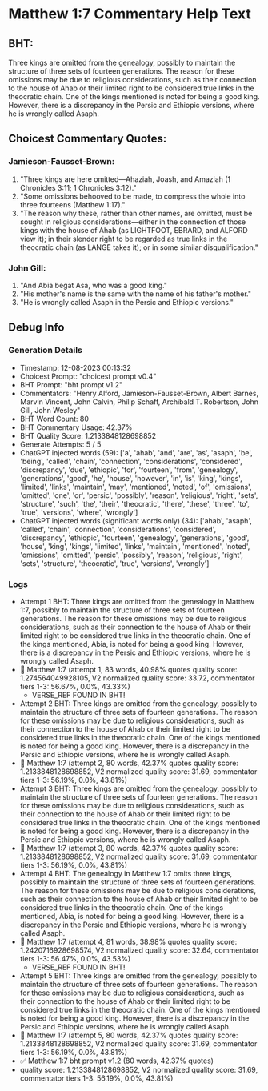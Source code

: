 # Matthew 1:7 Commentary Help Text

## BHT:
Three kings are omitted from the genealogy, possibly to maintain the structure of three sets of fourteen generations. The reason for these omissions may be due to religious considerations, such as their connection to the house of Ahab or their limited right to be considered true links in the theocratic chain. One of the kings mentioned is noted for being a good king. However, there is a discrepancy in the Persic and Ethiopic versions, where he is wrongly called Asaph.

## Choicest Commentary Quotes:
### Jamieson-Fausset-Brown:
1. "Three kings are here omitted—Ahaziah, Joash, and Amaziah (1 Chronicles 3:11; 1 Chronicles 3:12)."
2. "Some omissions behooved to be made, to compress the whole into three fourteens (Matthew 1:17)."
3. "The reason why these, rather than other names, are omitted, must be sought in religious considerations—either in the connection of those kings with the house of Ahab (as LIGHTFOOT, EBRARD, and ALFORD view it); in their slender right to be regarded as true links in the theocratic chain (as LANGE takes it); or in some similar disqualification."

### John Gill:
1. "And Abia begat Asa, who was a good king."
2. "His mother's name is the same with the name of his father's mother."
3. "He is wrongly called Asaph in the Persic and Ethiopic versions."


## Debug Info
### Generation Details
- Timestamp: 12-08-2023 00:13:32
- Choicest Prompt: "choicest prompt v0.4"
- BHT Prompt: "bht prompt v1.2"
- Commentators: "Henry Alford, Jamieson-Fausset-Brown, Albert Barnes, Marvin Vincent, John Calvin, Philip Schaff, Archibald T. Robertson, John Gill, John Wesley"
- BHT Word Count: 80
- BHT Commentary Usage: 42.37%
- BHT Quality Score: 1.2133848128698852
- Generate Attempts: 5 / 5
- ChatGPT injected words (59):
	['a', 'ahab', 'and', 'are', 'as', 'asaph', 'be', 'being', 'called', 'chain', 'connection', 'considerations', 'considered', 'discrepancy', 'due', 'ethiopic', 'for', 'fourteen', 'from', 'genealogy', 'generations', 'good', 'he', 'house', 'however', 'in', 'is', 'king', 'kings', 'limited', 'links', 'maintain', 'may', 'mentioned', 'noted', 'of', 'omissions', 'omitted', 'one', 'or', 'persic', 'possibly', 'reason', 'religious', 'right', 'sets', 'structure', 'such', 'the', 'their', 'theocratic', 'there', 'these', 'three', 'to', 'true', 'versions', 'where', 'wrongly']
- ChatGPT injected words (significant words only) (34):
	['ahab', 'asaph', 'called', 'chain', 'connection', 'considerations', 'considered', 'discrepancy', 'ethiopic', 'fourteen', 'genealogy', 'generations', 'good', 'house', 'king', 'kings', 'limited', 'links', 'maintain', 'mentioned', 'noted', 'omissions', 'omitted', 'persic', 'possibly', 'reason', 'religious', 'right', 'sets', 'structure', 'theocratic', 'true', 'versions', 'wrongly']

### Logs
- Attempt 1 BHT: Three kings are omitted from the genealogy in Matthew 1:7, possibly to maintain the structure of three sets of fourteen generations. The reason for these omissions may be due to religious considerations, such as their connection to the house of Ahab or their limited right to be considered true links in the theocratic chain. One of the kings mentioned, Abia, is noted for being a good king. However, there is a discrepancy in the Persic and Ethiopic versions, where he is wrongly called Asaph.
- 🔄 Matthew 1:7 (attempt 1, 83 words, 40.98% quotes quality score: 1.274564049928105, V2 normalized quality score: 33.72, commentator tiers 1-3: 56.67%, 0.0%, 43.33%) 
	- VERSE_REF FOUND IN BHT!
- Attempt 2 BHT: Three kings are omitted from the genealogy, possibly to maintain the structure of three sets of fourteen generations. The reason for these omissions may be due to religious considerations, such as their connection to the house of Ahab or their limited right to be considered true links in the theocratic chain. One of the kings mentioned is noted for being a good king. However, there is a discrepancy in the Persic and Ethiopic versions, where he is wrongly called Asaph.
- 🔄 Matthew 1:7 (attempt 2, 80 words, 42.37% quotes quality score: 1.2133848128698852, V2 normalized quality score: 31.69, commentator tiers 1-3: 56.19%, 0.0%, 43.81%)
- Attempt 3 BHT: Three kings are omitted from the genealogy, possibly to maintain the structure of three sets of fourteen generations. The reason for these omissions may be due to religious considerations, such as their connection to the house of Ahab or their limited right to be considered true links in the theocratic chain. One of the kings mentioned is noted for being a good king. However, there is a discrepancy in the Persic and Ethiopic versions, where he is wrongly called Asaph.
- 🔄 Matthew 1:7 (attempt 3, 80 words, 42.37% quotes quality score: 1.2133848128698852, V2 normalized quality score: 31.69, commentator tiers 1-3: 56.19%, 0.0%, 43.81%)
- Attempt 4 BHT: The genealogy in Matthew 1:7 omits three kings, possibly to maintain the structure of three sets of fourteen generations. The reason for these omissions may be due to religious considerations, such as their connection to the house of Ahab or their limited right to be considered true links in the theocratic chain. One of the kings mentioned, Abia, is noted for being a good king. However, there is a discrepancy in the Persic and Ethiopic versions, where he is wrongly called Asaph.
- 🔄 Matthew 1:7 (attempt 4, 81 words, 38.98% quotes quality score: 1.2420716928698574, V2 normalized quality score: 32.64, commentator tiers 1-3: 56.47%, 0.0%, 43.53%) 
	- VERSE_REF FOUND IN BHT!
- Attempt 5 BHT: Three kings are omitted from the genealogy, possibly to maintain the structure of three sets of fourteen generations. The reason for these omissions may be due to religious considerations, such as their connection to the house of Ahab or their limited right to be considered true links in the theocratic chain. One of the kings mentioned is noted for being a good king. However, there is a discrepancy in the Persic and Ethiopic versions, where he is wrongly called Asaph.
- 🔄 Matthew 1:7 (attempt 5, 80 words, 42.37% quotes quality score: 1.2133848128698852, V2 normalized quality score: 31.69, commentator tiers 1-3: 56.19%, 0.0%, 43.81%)
- ✅ Matthew 1:7 bht prompt v1.2 (80 words, 42.37% quotes)
- quality score: 1.2133848128698852, V2 normalized quality score: 31.69, commentator tiers 1-3: 56.19%, 0.0%, 43.81%)